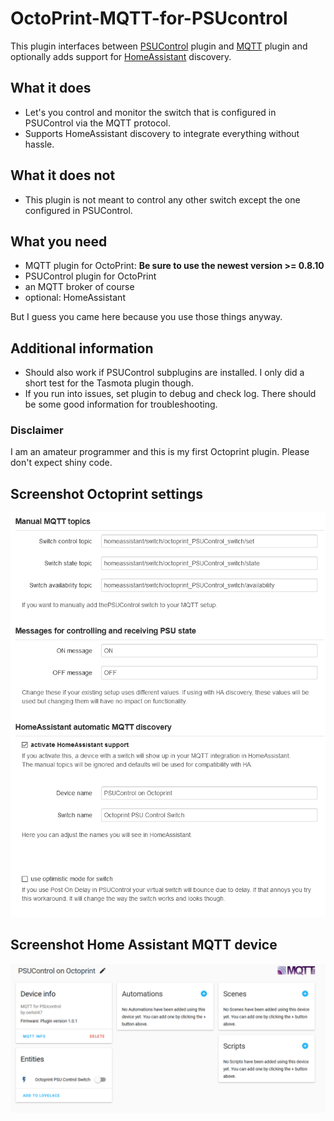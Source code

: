 # OctoPrint-MQTT-for-PSUcontrol
This plugin interfaces between [PSUControl](https://github.com/kantlivelong/OctoPrint-PSUControl) plugin and [MQTT](https://github.com/OctoPrint/OctoPrint-MQTT) plugin and optionally adds support for [HomeAssistant](https://www.home-assistant.io) discovery. 

## What it does
- Let's you control and monitor the switch that is configured in PSUControl via the MQTT protocol.
- Supports HomeAssistant discovery to integrate everything without hassle.

## What it does not
- This plugin is not meant to control any other switch except the one configured in PSUControl.

## What you need
 - MQTT plugin for OctoPrint: **Be sure to use the newest version >= 0.8.10**
 - PSUControl plugin for OctoPrint
 - an MQTT broker of course
 - optional: HomeAssistant

But I guess you came here because you use those things anyway.


## Additional information
- Should also work if PSUControl subplugins are installed. I only did a short test for the Tasmota plugin though.
- If you run into issues, set plugin to debug and check log. There should be some good information for troubleshooting.
### Disclaimer
I am an amateur programmer and this is my first Octoprint plugin. Please don't expect shiny code.

## Screenshot Octoprint settings
![grafik](https://github.com/oerkel47/OctoPrint-MQTT-for-PSUcontrol/blob/main/screenshot_settings.PNG)

## Screenshot Home Assistant MQTT device
![grafik](https://github.com/oerkel47/OctoPrint-MQTT-for-PSUcontrol/blob/main/screenshot_HomeAssistant.PNG)
